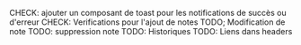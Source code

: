 CHECK: ajouter un composant de toast pour les notifications de succès ou d'erreur
CHECK: Verifications pour l'ajout de notes
TODO; Modification de note
TODO: suppression note
TODO: Historiques
TODO: Liens dans headers